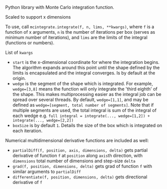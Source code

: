 Python library with Monte Carlo integration function.

Scaled to support x dimensions

To use, call `mcintegrate.integrate(f, n, lims, **kwargs)`, where `f` is a function of x arguments, `n` is the number of iterations per box (serves as minimum number of iterations), and `lims` are the limits of the integral (functions or numbers). 

List of `kwargs`
 - `start` is the x-dimensional coordinate for where the integration begins. The algorithm expands around this point until the shape defined by the limits is encapsulated and the integral converges. Is by default at the origin.
 - `wedge` is the segment of the shape which is integrated. For example, `wedge=[3,8]` means the function will only integrate the 'third eighth' of the shape. This makes multiprocessing easier as the integral job can be spread over several threads. By default, `wedge=[1,1]`, and may be defined as `wedge=[segment, total number of segments]`. Note that if multiple segments are used, the total integral is sum of the integral of each wedge e.g. `full integral = integrate(..., wedge=[1,2]) + integrate(..., wedge=[2,2])`
 - `boxSize` is by default `1`. Details the size of the box which is integrated on each iteration.

Numerical multidimensional derivative functions are included as well:
 - `partialDiff(f, position, axis, dimensions, delta)` gets partial derivative of function `f` at `position` along `axis`th direction, with `dimensions` total number of dimensions and step-size `delta`
 - `grad(f, position, dimensions, delta)` gets grad of function `f` with similar arguments to `partialDiff`
 - `differentiate(f, position, dimensions, delta)` gets directional derivative of `f`